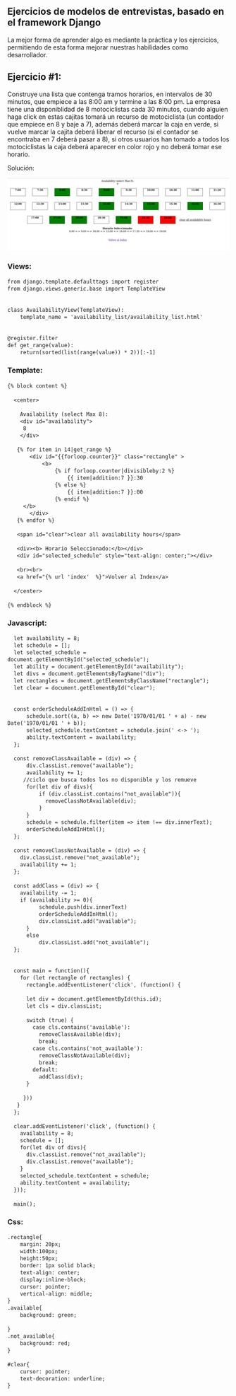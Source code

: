 ## Ejercicios de modelos de entrevistas, basado en el framework Django 
La mejor forma de aprender algo es mediante la práctica y los ejercicios, permitiendo de esta forma mejorar nuestras habilidades como desarrollador.

## Ejercicio #1:
Construye una lista que contenga tramos horarios, en intervalos de 30 minutos, que empiece a las 8:00 am y termine a las 8:00 pm. La empresa tiene una disponiblidad de 8 motociclistas cada 30 minutos, cuando alguien haga click en estas cajitas tomará un recurso de motociclista (un contador que empiece en 8 y baje a 7), además deberá marcar la caja en verde, si vuelve marcar la cajita deberá liberar el recurso (si el contador se encontraba en 7 deberá pasar a 8), si otros usuarios han tomado a todos los motociclistas la caja deberá aparecer en color rojo y no deberá tomar ese horario.

Solución:


<a href="#"><img src="/img/availability_list.jpg"/></a>

### Views:

    from django.template.defaulttags import register
    from django.views.generic.base import TemplateView


    class AvailabilityView(TemplateView):
        template_name = 'availability_list/availability_list.html'


    @register.filter
    def get_range(value):
        return(sorted(list(range(value)) * 2))[:-1]


### Template:

    {% block content %}

      <center>

        Availability (select Max 8):
        <div id="availability">
         8
        </div>

       {% for item in 14|get_range %}
           <div id="{{forloop.counter}}" class="rectangle" >
               <b>
                   {% if forloop.counter|divisibleby:2 %}
                       {{ item|addition:7 }}:30
                   {% else %}
                       {{ item|addition:7 }}:00
                   {% endif %}
         </b>
           </div>
       {% endfor %}

       <span id="clear">clear all availability hours</span>

       <div><b> Horario Seleccionado:</b></div>
       <div id="selected_schedule" style="text-align: center;"></div>  

       <br><br>
       <a href="{% url 'index'  %}">Volver al Index</a>

      </center>

    {% endblock %} 

### Javascript:

      let availability = 8;
      let schedule = [];
      let selected_schedule = document.getElementById("selected_schedule");
      let ability = document.getElementById("availability");
      let divs = document.getElementsByTagName("div");
      let rectangles = document.getElementsByClassName("rectangle");
      let clear = document.getElementById("clear");


      const orderScheduleAddInHtml = () => {
          schedule.sort((a, b) => new Date('1970/01/01 ' + a) - new Date('1970/01/01 ' + b));
          selected_schedule.textContent = schedule.join(' <-> ');
          ability.textContent = availability;
      };

      const removeClassAvailable = (div) => {
          div.classList.remove("available");
          availability += 1;
         //ciclo que busca todos los no disponible y los remueve
          for(let div of divs){
              if (div.classList.contains("not_available")){
                removeClassNotAvailable(div); 
              }
          }
          schedule = schedule.filter(item => item !== div.innerText);
          orderScheduleAddInHtml();
      };

      const removeClassNotAvailable = (div) => {
        div.classList.remove("not_available");
        availability += 1;  
      };

      const addClass = (div) => {
        availability -= 1;
        if (availability >= 0){
              schedule.push(div.innerText)
              orderScheduleAddInHtml();
              div.classList.add("available");
          }
          else
              div.classList.add("not_available");
      };


      const main = function(){
        for (let rectangle of rectangles) {
          rectangle.addEventListener('click', (function() {

          let div = document.getElementById(this.id);
          let cls = div.classList;  

          switch (true) {
            case cls.contains('available'):
              removeClassAvailable(div);
              break;
            case cls.contains('not_available'):
              removeClassNotAvailable(div);
              break;
            default:
              addClass(div);
          }

         }))
       }
      };

      clear.addEventListener('click', (function() {
        availability = 8;
        schedule = [];
        for(let div of divs){
          div.classList.remove("not_available");
          div.classList.remove("available");
        }
        selected_schedule.textContent = schedule;
        ability.textContent = availability;
      }));

      main();
      
### Css:

    .rectangle{
        margin: 20px; 
        width:100px;
        height:50px;
        border: 1px solid black;
        text-align: center;
        display:inline-block;
        cursor: pointer;
        vertical-align: middle;
    }
    .available{
        background: green;

    }
    .not_available{ 
        background: red;
    }

    #clear{
        cursor: pointer;
        text-decoration: underline;
    }

